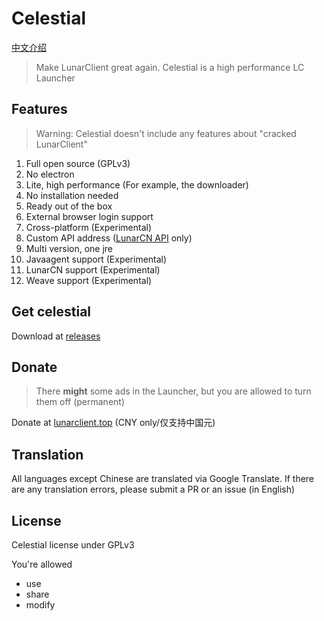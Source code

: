 # Celestial

[中文介绍](./README_zh.md)

> Make LunarClient great again. Celestial is a high performance LC Launcher

## Features

> Warning: Celestial doesn't include any features about "cracked LunarClient"

1. Full open source (GPLv3)
2. No electron
3. Lite, high performance (For example, the downloader)
4. No installation needed
5. Ready out of the box
6. External browser login support
7. Cross-platform (Experimental)
8. Custom API address ([LunarCN API](https://github.com/CubeWhyMC/website) only)
9. Multi version, one jre
10. Javaagent support (Experimental)
11. LunarCN support (Experimental)
12. Weave support (Experimental)

## Get celestial

Download at [releases](https://github.com/cubewhy/celestial/releases)


## Donate

> There **might** some ads in the Launcher, but you are allowed to turn them off (permanent)

Donate at [lunarclient.top](https://www.lunarclient.top/donate) (CNY only/仅支持中国元)

## Translation

All languages except Chinese are translated via Google Translate.
If there are any translation errors, please submit a PR or an issue (in English)

## License

Celestial license under GPLv3

You're allowed

- use
- share
- modify

